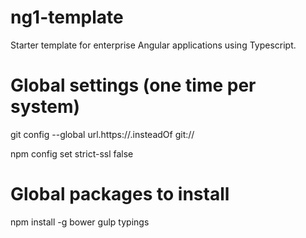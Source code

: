 # ng1-template
Starter template for enterprise Angular applications using Typescript.

# Global settings (one time per system)
git config --global url.https://.insteadOf git:// 

npm config set strict-ssl false

# Global packages to install
npm install -g bower gulp typings
